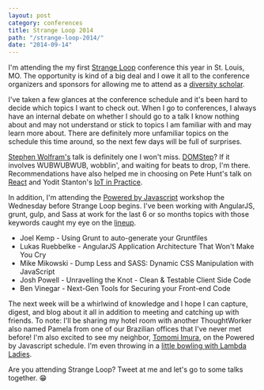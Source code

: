 ```yaml
---
layout: post
category: conferences
title: Strange Loop 2014
path: "/strange-loop-2014/"
date: "2014-09-14"
---
```

I'm attending the my first [Strange Loop](https://thestrangeloop.com/schedule) conference this year in St. Louis, MO. The opportunity is kind of a big deal and I owe it all to
the conference organizers and sponsors for allowing me to attend as a [diversity scholar](https://thestrangeloop.com/attendees/diversity-scholarships).

I've taken a few glances at the conference schedule and it's been hard to decide which topics I want to check out. When I go to conferences, I always have an internal debate on whether I should go to a talk I know nothing about and may not understand or stick to topics I am familiar with and may learn more about.
There are definitely more unfamiliar topics on the schedule this time around, so the next few days will be full of surprises.

[Stephen Wolfram's](https://thestrangeloop.com/sessions/inside-the-wolfram-language) talk is definitely one I won't miss. [DOMStep](https://thestrangeloop.com/sessions/domstep-audio-synthesis-ai-and-a-javascript-dance-party)? If it involves WUBWUBWUB, wobblin', and waiting for beats to drop, I'm there.
Recommendations have also helped me in choosing on Pete Hunt's talk on [React](https://thestrangeloop.com/sessions/react-restful-ui-rendering) and Yodit Stanton's [IoT in Practice](https://thestrangeloop.com/sessions/the-internet-of-things-in-practice).

In addition, I'm attending the [Powered by Javascript](https://thestrangeloop.com/preconf-page/powered-by-javascript) workshop the Wednesday before Strange Loop begins. I've been working
with AngularJS, grunt, gulp, and Sass at work for the last 6 or so months topics with those keywords caught my eye on the [lineup](http://www.manning.com/poweredbyjavascript/).

* Joel Kemp - Using Grunt to auto-generate your Gruntfiles
* Lukas Ruebbelke - AngularJS Application Architecture That Won't Make You Cry
* Mike Mikowski - Dump Less and SASS: Dynamic CSS Manipulation with JavaScript
* Josh Powell - Unravelling the Knot - Clean & Testable Client Side Code
* Ben Vinegar - Next-Gen Tools for Securing your Front-end Code

The next week will be a whirlwind of knowledge and I hope I can capture, digest, and blog about it all in addition to meeting and catching up with friends.
To note: I'll be sharing my hotel room with another ThoughtWorker also named Pamela from one of our Brazilian offices that I've never met before! I'm also excited to see my neighbor, [Tomomi Imura](https://twitter.com/girlie_mac), on the Powered by Javascript schedule. I'm even throwing in a [little bowling with Lambda Ladies](https://www.eventbrite.com/e/lambda-ladies-go-bowling-sponsored-by-fastly-tickets-12789332237).

Are you attending Strange Loop? Tweet at me and let's go to some talks together. :grin:
